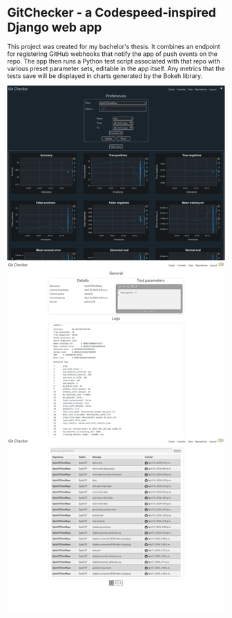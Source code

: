 # GitChecker - a Codespeed-inspired Django web app

This project was created for my bachelor's thesis. It combines an endpoint for registering GitHub webhooks that notify the app of push events on the repo. The app then runs a Python test script associated with that repo with various preset parameter sets, editable in the app itself. Any metrics that the tests save will be displayed in charts generated by the Bokeh library.

![alt text](https://github.com/MartinOpa/GitChecker/blob/main/sample_images/dark_theme.png?raw=true)
![alt text](https://github.com/MartinOpa/GitChecker/blob/main/sample_images/test_detail.png?raw=true)
![alt text](https://github.com/MartinOpa/GitChecker/blob/main/sample_images/commits.png?raw=true)
